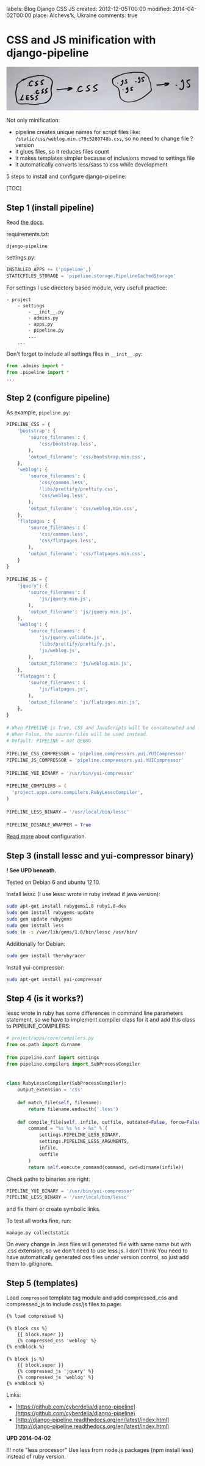 labels: Blog
        Django
        CSS
        JS
created: 2012-12-05T00:00
modified: 2014-04-02T00:00
place: Alchevs'k, Ukraine
comments: true

# CSS and JS minification with django-pipeline

![JS and CSS minification](minification_django.png)

Not only minification:

- pipeline creates unique names for script files like: ```/static/css/weblog.min.c79c5280748b.css```, so no need to change file ?version
- it glues files, so it reduces files count
- it makes templates simpler because of inclusions moved to settings file
- it automatically converts less/sass to css while development

5 steps to install and configure django-pipeline:

[TOC]

## Step 1 (install pipeline)

Read [the docs](http://django-pipeline.readthedocs.org/en/latest/index.html).

requirements.txt:
```text
django-pipeline
```

settings.py:
```python
INSTALLED_APPS += ('pipeline',)
STATICFILES_STORAGE = 'pipeline.storage.PipelineCachedStorage'
```

For settings I use directory based module, very usefull practice:
```
- project
    - settings
        - __init__.py
        - admins.py
        - apps.py
        - pipeline.py
        ...
    ...
```

Don't forget to include all settings files in ```__init__.py```:
```python
from .admins import *
from .pipeline import *
...
```

## Step 2 (configure pipeline)

As example, ```pipeline.py```:
```python
PIPELINE_CSS = {
    'bootstrap': {
        'source_filenames': (
            'css/bootstrap.less',
        ),
        'output_filename': 'css/bootstrap.min.css',
    },
    'weblog': {
        'source_filenames': (
            'css/common.less',
            'libs/prettify/prettify.css',
            'css/weblog.less',
        ),
        'output_filename': 'css/weblog.min.css',
    },
    'flatpages': {
        'source_filenames': (
            'css/common.less',
            'css/flatpages.less',
        ),
        'output_filename': 'css/flatpages.min.css',
    }
}

PIPELINE_JS = {
    'jquery': {
        'source_filenames': (
            'js/jquery.min.js',
        ),
        'output_filename': 'js/jquery.min.js',
    },
    'weblog': {
        'source_filenames': (
            'js/jquery.validate.js',
            'libs/prettify/prettify.js',
            'js/weblog.js',
        ),
        'output_filename': 'js/weblog.min.js',
    },
    'flatpages': {
        'source_filenames': (
            'js/flatpages.js',
        ),
        'output_filename': 'js/flatpages.min.js',
    },
}

# When PIPELINE is True, CSS and JavaScripts will be concatenated and filtered.
# When False, the source-files will be used instead.
# Default: PIPELINE = not DEBUG

PIPELINE_CSS_COMPRESSOR = 'pipeline.compressors.yui.YUICompressor'
PIPELINE_JS_COMPRESSOR = 'pipeline.compressors.yui.YUICompressor'

PIPELINE_YUI_BINARY = '/usr/bin/yui-compressor'

PIPELINE_COMPILERS = (
  'project.apps.core.compilers.RubyLesscCompiler',
)

PIPELINE_LESS_BINARY = '/usr/local/bin/lessc'

PIPELINE_DISABLE_WRAPPER = True
```

[Read more](http://django-pipeline.readthedocs.org/en/latest/configuration.html) about configuration.

## Step 3 (install lessc and yui-compressor binary)

**! See UPD beneath.**

Tested on Debian 6 and ubuntu 12.10.

Install lessc (I use lessc wrote in ruby instead if java version):
```bash
sudo apt-get install rubygems1.8 ruby1.8-dev
sudo gem install rubygems-update
sudo gem update rubygems
sudo gem install less
sudo ln -s /var/lib/gems/1.8/bin/lessc /usr/bin/
```

Additionally for Debian:
```bash
sudo gem install therubyracer
```

Install yui-compressor:
```bash
sudo apt-get install yui-compressor
```

## Step 4 (is it works?)

lessc wrote in ruby has some differences in command line parameters statement, so we have to implement compiler class for it and add this class to PIPELINE_COMPILERS:
```python
# project/apps/core/compilers.py
from os.path import dirname

from pipeline.conf import settings
from pipeline.compilers import SubProcessCompiler


class RubyLesscCompiler(SubProcessCompiler):
    output_extension = 'css'

    def match_file(self, filename):
        return filename.endswith('.less')

    def compile_file(self, infile, outfile, outdated=False, force=False):
        command = "%s %s %s > %s" % (
            settings.PIPELINE_LESS_BINARY,
            settings.PIPELINE_LESS_ARGUMENTS,
            infile,
            outfile
        )
        return self.execute_command(command, cwd=dirname(infile))
```

Check paths to binaries are right:
```python
PIPELINE_YUI_BINARY = '/usr/bin/yui-compressor'
PIPELINE_LESS_BINARY = '/usr/local/bin/lessc'
```

and fix them or create symbolic links.

To test all works fine, run:
```
manage.py collectstatic
```

On every change in .less files will generated file with same name but with .css extension, so we don't need to use less.js.
I don't think You need to have automatically generated css files under version control, so just add them to .gitignore.

## Step 5 (templates)

Load ```compressed``` template tag module and add compressed_css and compressed_js to include css/js files to page:
```django
{% load compressed %}

{% block css %}
    {{ block.super }}
    {% compressed_css 'weblog' %}
{% endblock %}

{% block js %}
    {{ block.super }}
    {% compressed_js 'jquery' %}
    {% compressed_js 'weblog' %}
{% endblock %}
```

Links:

- [https://github.com/cyberdelia/django-pipeline](https://github.com/cyberdelia/django-pipeline)
- [http://django-pipeline.readthedocs.org/en/latest/index.html](http://django-pipeline.readthedocs.org/en/latest/index.html)

**UPD 2014-04-02**

!!! note "less processor"
    Use less from node.js packages (npm install less) instead of ruby version.
